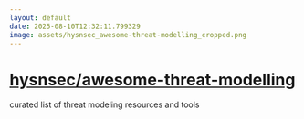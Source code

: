```yaml
---
layout: default
date: 2025-08-10T12:32:11.799329
image: assets/hysnsec_awesome-threat-modelling_cropped.png
---
```


# [hysnsec/awesome-threat-modelling](https://github.com/hysnsec/awesome-threat-modelling)

curated list of threat modeling resources and tools
